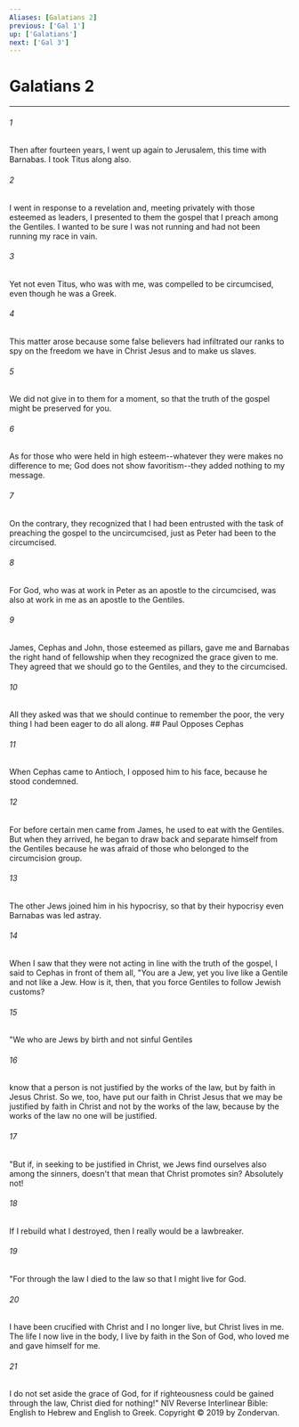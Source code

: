 ```yaml
---
Aliases: [Galatians 2]
previous: ['Gal 1']
up: ['Galatians']
next: ['Gal 3']
---
```

# Galatians 2

***


###### 1 
Then after fourteen years, I went up again to Jerusalem, this time with Barnabas. I took Titus along also. 

###### 2 
I went in response to a revelation and, meeting privately with those esteemed as leaders, I presented to them the gospel that I preach among the Gentiles. I wanted to be sure I was not running and had not been running my race in vain. 

###### 3 
Yet not even Titus, who was with me, was compelled to be circumcised, even though he was a Greek. 

###### 4 
This matter arose because some false believers had infiltrated our ranks to spy on the freedom we have in Christ Jesus and to make us slaves. 

###### 5 
We did not give in to them for a moment, so that the truth of the gospel might be preserved for you. 

###### 6 
As for those who were held in high esteem--whatever they were makes no difference to me; God does not show favoritism--they added nothing to my message. 

###### 7 
On the contrary, they recognized that I had been entrusted with the task of preaching the gospel to the uncircumcised, just as Peter had been to the circumcised. 

###### 8 
For God, who was at work in Peter as an apostle to the circumcised, was also at work in me as an apostle to the Gentiles. 

###### 9 
James, Cephas and John, those esteemed as pillars, gave me and Barnabas the right hand of fellowship when they recognized the grace given to me. They agreed that we should go to the Gentiles, and they to the circumcised. 

###### 10 
All they asked was that we should continue to remember the poor, the very thing I had been eager to do all along. ## Paul Opposes Cephas 

###### 11 
When Cephas came to Antioch, I opposed him to his face, because he stood condemned. 

###### 12 
For before certain men came from James, he used to eat with the Gentiles. But when they arrived, he began to draw back and separate himself from the Gentiles because he was afraid of those who belonged to the circumcision group. 

###### 13 
The other Jews joined him in his hypocrisy, so that by their hypocrisy even Barnabas was led astray. 

###### 14 
When I saw that they were not acting in line with the truth of the gospel, I said to Cephas in front of them all, "You are a Jew, yet you live like a Gentile and not like a Jew. How is it, then, that you force Gentiles to follow Jewish customs? 

###### 15 
"We who are Jews by birth and not sinful Gentiles 

###### 16 
know that a person is not justified by the works of the law, but by faith in Jesus Christ. So we, too, have put our faith in Christ Jesus that we may be justified by faith in Christ and not by the works of the law, because by the works of the law no one will be justified. 

###### 17 
"But if, in seeking to be justified in Christ, we Jews find ourselves also among the sinners, doesn't that mean that Christ promotes sin? Absolutely not! 

###### 18 
If I rebuild what I destroyed, then I really would be a lawbreaker. 

###### 19 
"For through the law I died to the law so that I might live for God. 

###### 20 
I have been crucified with Christ and I no longer live, but Christ lives in me. The life I now live in the body, I live by faith in the Son of God, who loved me and gave himself for me. 

###### 21 
I do not set aside the grace of God, for if righteousness could be gained through the law, Christ died for nothing!" NIV Reverse Interlinear Bible: English to Hebrew and English to Greek. Copyright © 2019 by Zondervan.

